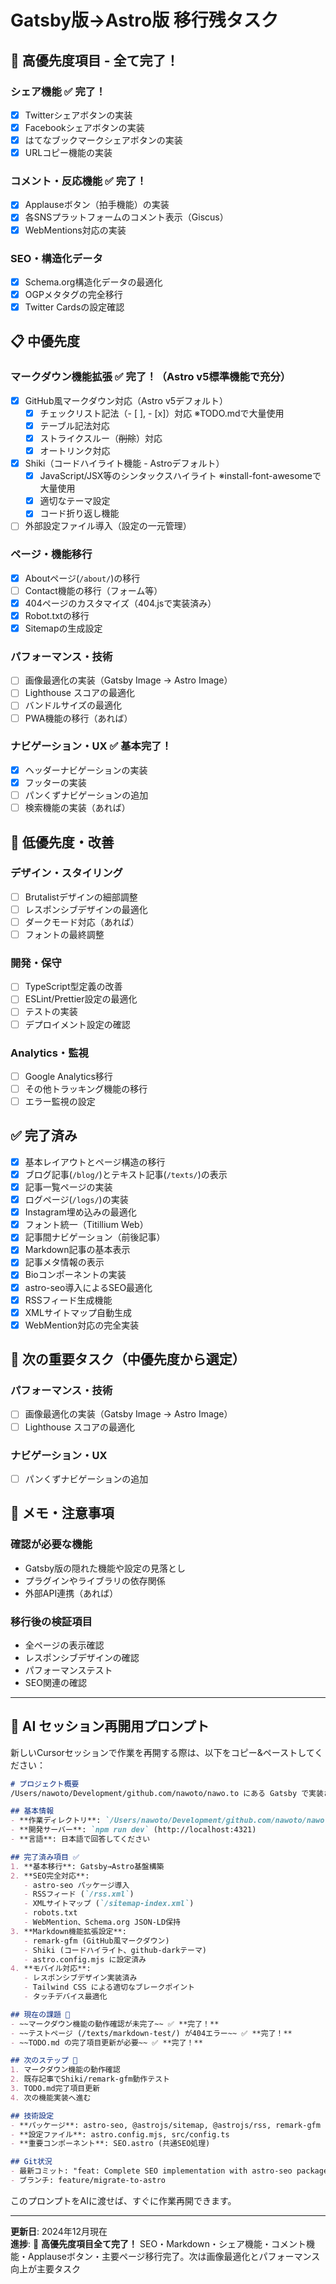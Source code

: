 # Gatsby版→Astro版 移行残タスク

## 🎉 高優先度項目 - 全て完了！

### シェア機能 ✅ **完了！**
- [x] Twitterシェアボタンの実装
- [x] Facebookシェアボタンの実装
- [x] はてなブックマークシェアボタンの実装
- [x] URLコピー機能の実装

### コメント・反応機能 ✅ **完了！**
- [x] Applauseボタン（拍手機能）の実装
- [x] 各SNSプラットフォームのコメント表示（Giscus）
- [x] WebMentions対応の実装

### SEO・構造化データ
- [x] Schema.org構造化データの最適化
- [x] OGPメタタグの完全移行
- [x] Twitter Cardsの設定確認

## 📋 中優先度

### マークダウン機能拡張 ✅ **完了！（Astro v5標準機能で充分）**
- [x] GitHub風マークダウン対応（Astro v5デフォルト）
  - [x] チェックリスト記法（- [ ], - [x]）対応 ※TODO.mdで大量使用
  - [x] テーブル記法対応 
  - [x] ストライクスルー（~~削除~~）対応
  - [x] オートリンク対応
- [x] Shiki（コードハイライト機能 - Astroデフォルト）
  - [x] JavaScript/JSX等のシンタックスハイライト ※install-font-awesomeで大量使用
  - [x] 適切なテーマ設定
  - [x] コード折り返し機能
- [ ] 外部設定ファイル導入（設定の一元管理）

### ページ・機能移行
- [x] Aboutページ(`/about/`)の移行
- [ ] Contact機能の移行（フォーム等）
- [x] 404ページのカスタマイズ（404.jsで実装済み）
- [x] Robot.txtの移行
- [x] Sitemapの生成設定

### パフォーマンス・技術
- [ ] 画像最適化の実装（Gatsby Image → Astro Image）
- [ ] Lighthouse スコアの最適化
- [ ] バンドルサイズの最適化
- [ ] PWA機能の移行（あれば）

### ナビゲーション・UX ✅ **基本完了！**
- [x] ヘッダーナビゲーションの実装
- [x] フッターの実装
- [ ] パンくずナビゲーションの追加
- [ ] 検索機能の実装（あれば）

## 🔧 低優先度・改善

### デザイン・スタイリング
- [ ] Brutalistデザインの細部調整
- [ ] レスポンシブデザインの最適化
- [ ] ダークモード対応（あれば）
- [ ] フォントの最終調整

### 開発・保守
- [ ] TypeScript型定義の改善
- [ ] ESLint/Prettier設定の最適化
- [ ] テストの実装
- [ ] デプロイメント設定の確認

### Analytics・監視
- [ ] Google Analytics移行
- [ ] その他トラッキング機能の移行
- [ ] エラー監視の設定

## ✅ 完了済み

- [x] 基本レイアウトとページ構造の移行
- [x] ブログ記事(`/blog/`)とテキスト記事(`/texts/`)の表示
- [x] 記事一覧ページの実装
- [x] ログページ(`/logs/`)の実装
- [x] Instagram埋め込みの最適化
- [x] フォント統一（Titillium Web）
- [x] 記事間ナビゲーション（前後記事）
- [x] Markdown記事の基本表示
- [x] 記事メタ情報の表示
- [x] Bioコンポーネントの実装
- [x] astro-seo導入によるSEO最適化
- [x] RSSフィード生成機能
- [x] XMLサイトマップ自動生成
- [x] WebMention対応の完全実装

## 🎯 次の重要タスク（中優先度から選定）

### パフォーマンス・技術
- [ ] 画像最適化の実装（Gatsby Image → Astro Image）
- [ ] Lighthouse スコアの最適化

### ナビゲーション・UX
- [ ] パンくずナビゲーションの追加

## 📝 メモ・注意事項

### 確認が必要な機能
- Gatsby版の隠れた機能や設定の見落とし
- プラグインやライブラリの依存関係
- 外部API連携（あれば）

### 移行後の検証項目
- 全ページの表示確認
- レスポンシブデザインの確認
- パフォーマンステスト
- SEO関連の確認

---

## 🤖 AI セッション再開用プロンプト

新しいCursorセッションで作業を再開する際は、以下をコピー&ペーストしてください：

```markdown
# プロジェクト概要
/Users/nawoto/Development/github.com/nawoto/nawo.to にある Gatsby で実装された Web サイト(ブログ、プロフィールなど) を Astro 最新版に移行しています。

## 基本情報
- **作業ディレクトリ**: `/Users/nawoto/Development/github.com/nawoto/nawo.to/nawo.to-astro`
- **開発サーバー**: `npm run dev` (http://localhost:4321)
- **言語**: 日本語で回答してください

## 完了済み項目 ✅
1. **基本移行**: Gatsby→Astro基盤構築
2. **SEO完全対応**: 
   - astro-seo パッケージ導入
   - RSSフィード (`/rss.xml`)
   - XMLサイトマップ (`/sitemap-index.xml`)
   - robots.txt
   - WebMention、Schema.org JSON-LD保持
3. **Markdown機能拡張設定**:
   - remark-gfm (GitHub風マークダウン)
   - Shiki (コードハイライト、github-darkテーマ)
   - astro.config.mjs に設定済み
4. **モバイル対応**:
   - レスポンシブデザイン実装済み
   - Tailwind CSS による適切なブレークポイント
   - タッチデバイス最適化

## 現在の課題 🔧
- ~~マークダウン機能の動作確認が未完了~~ ✅ **完了！**
- ~~テストページ (/texts/markdown-test/) が404エラー~~ ✅ **完了！**
- ~~TODO.md の完了項目更新が必要~~ ✅ **完了！**

## 次のステップ 🎯
1. マークダウン機能の動作確認
2. 既存記事でShiki/remark-gfm動作テスト  
3. TODO.md完了項目更新
4. 次の機能実装へ進む

## 技術設定
- **パッケージ**: astro-seo, @astrojs/sitemap, @astrojs/rss, remark-gfm
- **設定ファイル**: astro.config.mjs, src/config.ts
- **重要コンポーネント**: SEO.astro (共通SEO処理)

## Git状況
- 最新コミット: "feat: Complete SEO implementation with astro-seo package"
- ブランチ: feature/migrate-to-astro
```

このプロンプトをAIに渡せば、すぐに作業再開できます。

---

**更新日**: 2024年12月現在  
**進捗**: 🎉 **高優先度項目全て完了！** SEO・Markdown・シェア機能・コメント機能・Applauseボタン・主要ページ移行完了。次は画像最適化とパフォーマンス向上が主要タスク 